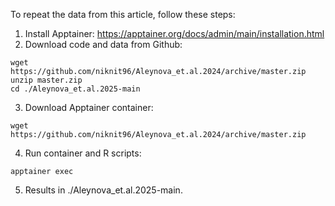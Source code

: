 To repeat the data from this article, follow these steps:

1. Install Apptainer:
https://apptainer.org/docs/admin/main/installation.html
2. Download code and data from Github:
```
wget https://github.com/niknit96/Aleynova_et.al.2024/archive/master.zip
unzip master.zip
cd ./Aleynova_et.al.2025-main
```
3. Download Apptainer container:
```
wget https://github.com/niknit96/Aleynova_et.al.2024/archive/master.zip
```
4. Run container and R scripts:
```
apptainer exec
```
5. Results in ./Aleynova_et.al.2025-main.
